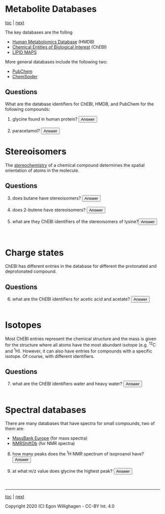# Metabolite Databases

[toc](./README.md) | [next](identification.md)

<script>
  function toggleAnswer(id) {
  var answer = document.getElementById(id);
  if (answer.style.visibility === "hidden" ||
      answer.style.visibility === "none") {
    answer.style.visibility = "visible";
  } else {
    answer.style.visibility = "hidden";
  }
}
</script>

The key databases are the folling

* [Human Metabolomics Database](http://hmdb.ca) (HMDB)
* [Chemical Entities of Biological Interest](https://www.ebi.ac.uk/chebi/) (ChEBI)
* [LIPID MAPS](https://lipidmaps.org/)

More general databases include the following two:

* [PubChem](https://pubchem.ncbi.nlm.nih.gov/)
* [ChemSpider](https://www.chemspider.com/)

## Questions

What are the database identifiers for ChEBI, HMDB, and PubChem for the following
compounds:

1. glycine found in human protein? <button onclick="toggleAnswer('q1')"> Answer</button><span id="q1" style="visibility: hidden">CHEBI:15428, HMDB0000123, 750</span>
2. paracetamol? <button onclick="toggleAnswer('q2')"> Answer</button><span id="q2" style="visibility: hidden">CHEBI:46195, HMDB0001859, 1983</span>

# Stereoisomers

The [stereochemistry](https://en.wikipedia.org/wiki/Stereochemistry) of a chemical
compound determines the spatial orientation of atoms in the molecule.

## Questions

3. does butane have stereoisomers? <button onclick="toggleAnswer('q3')">Answer</button><span id="q3" style="visibility: hidden">Yes, the single bonds can be rotated freely, it has various rotamers.</span>
4. does 2-butene have stereoisomers? <button onclick="toggleAnswer('q4')">Answer</button><span id="q4" style="visibility: hidden">Yes, the double bond can be <i>cis</i> and <i>trans</i>.</span>
5. what are they ChEBI identifiers of the stereoisomers of lysine?<button onclick="toggleAnswer('q5')">Answer</button><span id="q5" style="visibility: hidden">CHEBI:16855 and CHEBI:18019 (CHEBI:25094 is a non-existing entity used to specify a compuond with unknown stereochemistry)</span>

# Charge states

ChEBI has different entries in the database for different the protonated and deprotonated
compound. 

## Questions

6. what are the ChEBI identifiers for acetic acid and acetate? <button onclick="toggleAnswer('q6')">Answer</button><span id="q6" style="visibility: hidden">CHEBI:15366 and CHEBI:30089</span>

# Isotopes

Most ChEBI entries represent the chemical structure and the mass is given for the structure where
all atoms have the most abundant isotope (e.g. <sup>12</sup>C and <sup>1</sup>H). However, it can
also have entries for compounds with a specific isotope. Of course, with different identifiers.

## Questions

7. what are the ChEBI identifiers water and heavy water? <button onclick="toggleAnswer('q7')">Answer</button><span id="q7" style="visibility: hidden">CHEBI:15377 and CHEBI:33813</span>

# Spectral databases

There are many databases that have spectra for small compounds, two of them are:

* [MassBank Europe](https://massbank.eu/MassBank/) (for mass spectra)
* [NMRShiftDb](https://nmrshiftdb.nmr.uni-koeln.de/) (for NMR spectra)

8. how many peaks does the <sup>1</sup>H NMR spectrum of isoproanol have? <button onclick="toggleAnswer('q8')">Answer</button><span id="q8" style="visibility: hidden">Two. The hydroxyl proton is not visible in polar solvents, so we only see peaks at 4.04 ppm and 1.22 ppm.</span>
9. at what m/z value does glycine the highest peak? <button onclick="toggleAnswer('q9')">Answer</button><span id="q9" style="visibility: hidden">That actually depends on the method used. The [M+h]+ peak is around 76, while the [M-H]- peak is around 74. Why do we not measure the [M] peak?</span>


---

[toc](./README.md) | [next](identification.md)

Copyright 2020 (C) Egon Willighagen - CC-BY Int. 4.0
